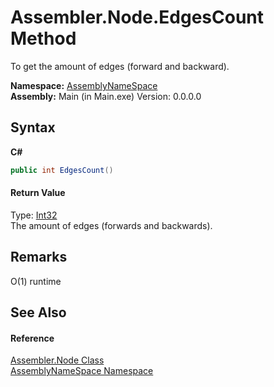 # Assembler.Node.EdgesCount Method 
 

To get the amount of edges (forward and backward).

**Namespace:**&nbsp;<a href="6bcc80ef-5cfd-db5f-1eb2-7297d1c16397">AssemblyNameSpace</a><br />**Assembly:**&nbsp;Main (in Main.exe) Version: 0.0.0.0

## Syntax

**C#**<br />
``` C#
public int EdgesCount()
```


#### Return Value
Type: <a href="http://msdn2.microsoft.com/en-us/library/td2s409d" target="_blank">Int32</a><br />The amount of edges (forwards and backwards).

## Remarks
O(1) runtime

## See Also


#### Reference
<a href="832e0431-cd84-4735-6a18-7ba1139e6788">Assembler.Node Class</a><br /><a href="6bcc80ef-5cfd-db5f-1eb2-7297d1c16397">AssemblyNameSpace Namespace</a><br />